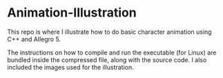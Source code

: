 # Animation-Illustration
This repo is where I illustrate how to do basic character animation using C++ and Allegro 5.

The instructions on how to compile and run the executable (for Linux) are bundled inside the compressed file, along with the source code. I also included the images used for the illustration.
